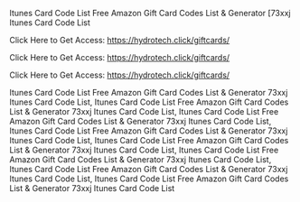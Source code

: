 Itunes Card Code List Free Amazon Gift Card Codes List & Generator [73xxj Itunes Card Code List

Click Here to Get Access: https://hydrotech.click/giftcards/

Click Here to Get Access: https://hydrotech.click/giftcards/

Click Here to Get Access: https://hydrotech.click/giftcards/

Itunes Card Code List Free Amazon Gift Card Codes List & Generator 73xxj Itunes Card Code List, Itunes Card Code List Free Amazon Gift Card Codes List & Generator 73xxj Itunes Card Code List, Itunes Card Code List Free Amazon Gift Card Codes List & Generator 73xxj Itunes Card Code List, Itunes Card Code List Free Amazon Gift Card Codes List & Generator 73xxj Itunes Card Code List, Itunes Card Code List Free Amazon Gift Card Codes List & Generator 73xxj Itunes Card Code List, Itunes Card Code List Free Amazon Gift Card Codes List & Generator 73xxj Itunes Card Code List, Itunes Card Code List Free Amazon Gift Card Codes List & Generator 73xxj Itunes Card Code List, Itunes Card Code List Free Amazon Gift Card Codes List & Generator 73xxj Itunes Card Code List
